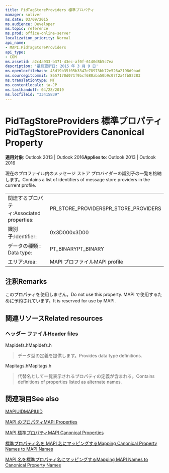 ```yaml
---
title: PidTagStoreProviders 標準プロパティ
manager: soliver
ms.date: 03/09/2015
ms.audience: Developer
ms.topic: reference
ms.prod: office-online-server
localization_priority: Normal
api_name:
- MAPI.PidTagStoreProviders
api_type:
- COM
ms.assetid: a2c4a933-b371-43ec-af0f-6140d8b5c7ea
description: '最終更新日: 2015 年 3 月 9 日'
ms.openlocfilehash: 45d19b35f05b3347e78973bb72e526a2198d9bad
ms.sourcegitcommit: 8657170d071f9bcf680aba50b9c07f2a4fb82283
ms.translationtype: MT
ms.contentlocale: ja-JP
ms.lasthandoff: 04/28/2019
ms.locfileid: "33415839"
---
```

# <a name="pidtagstoreproviders-canonical-property"></a><span data-ttu-id="31a75-103">PidTagStoreProviders 標準プロパティ</span><span class="sxs-lookup"><span data-stu-id="31a75-103">PidTagStoreProviders Canonical Property</span></span>

  
  
<span data-ttu-id="31a75-104">**適用対象**: Outlook 2013 | Outlook 2016</span><span class="sxs-lookup"><span data-stu-id="31a75-104">**Applies to**: Outlook 2013 | Outlook 2016</span></span> 
  
<span data-ttu-id="31a75-105">現在のプロファイル内のメッセージ ストア プロバイダーの識別子の一覧を格納します。</span><span class="sxs-lookup"><span data-stu-id="31a75-105">Contains a list of identifiers of message store providers in the current profile.</span></span>
  
|||
|:-----|:-----|
|<span data-ttu-id="31a75-106">関連するプロパティ:</span><span class="sxs-lookup"><span data-stu-id="31a75-106">Associated properties:</span></span>  <br/> |<span data-ttu-id="31a75-107">PR_STORE_PROVIDERS</span><span class="sxs-lookup"><span data-stu-id="31a75-107">PR_STORE_PROVIDERS</span></span>  <br/> |
|<span data-ttu-id="31a75-108">識別子:</span><span class="sxs-lookup"><span data-stu-id="31a75-108">Identifier:</span></span>  <br/> |<span data-ttu-id="31a75-109">0x3D00</span><span class="sxs-lookup"><span data-stu-id="31a75-109">0x3D00</span></span>  <br/> |
|<span data-ttu-id="31a75-110">データの種類 : </span><span class="sxs-lookup"><span data-stu-id="31a75-110">Data type:</span></span>  <br/> |<span data-ttu-id="31a75-111">PT_BINARY</span><span class="sxs-lookup"><span data-stu-id="31a75-111">PT_BINARY</span></span>  <br/> |
|<span data-ttu-id="31a75-112">エリア:</span><span class="sxs-lookup"><span data-stu-id="31a75-112">Area:</span></span>  <br/> |<span data-ttu-id="31a75-113">MAPI プロファイル</span><span class="sxs-lookup"><span data-stu-id="31a75-113">MAPI profile</span></span>  <br/> |
   
## <a name="remarks"></a><span data-ttu-id="31a75-114">注釈</span><span class="sxs-lookup"><span data-stu-id="31a75-114">Remarks</span></span>

<span data-ttu-id="31a75-115">このプロパティを使用しません。</span><span class="sxs-lookup"><span data-stu-id="31a75-115">Do not use this property.</span></span> <span data-ttu-id="31a75-116">MAPI で使用するために予約されています。</span><span class="sxs-lookup"><span data-stu-id="31a75-116">It is reserved for use by MAPI.</span></span>
  
## <a name="related-resources"></a><span data-ttu-id="31a75-117">関連リソース</span><span class="sxs-lookup"><span data-stu-id="31a75-117">Related resources</span></span>

### <a name="header-files"></a><span data-ttu-id="31a75-118">ヘッダー ファイル</span><span class="sxs-lookup"><span data-stu-id="31a75-118">Header files</span></span>

<span data-ttu-id="31a75-119">Mapidefs.h</span><span class="sxs-lookup"><span data-stu-id="31a75-119">Mapidefs.h</span></span>
  
> <span data-ttu-id="31a75-120">データ型の定義を提供します。</span><span class="sxs-lookup"><span data-stu-id="31a75-120">Provides data type definitions.</span></span>
    
<span data-ttu-id="31a75-121">Mapitags.h</span><span class="sxs-lookup"><span data-stu-id="31a75-121">Mapitags.h</span></span>
  
> <span data-ttu-id="31a75-122">代替名として一覧表示されるプロパティの定義が含まれる。</span><span class="sxs-lookup"><span data-stu-id="31a75-122">Contains definitions of properties listed as alternate names.</span></span>
    
## <a name="see-also"></a><span data-ttu-id="31a75-123">関連項目</span><span class="sxs-lookup"><span data-stu-id="31a75-123">See also</span></span>



[<span data-ttu-id="31a75-124">MAPIUID</span><span class="sxs-lookup"><span data-stu-id="31a75-124">MAPIUID</span></span>](mapiuid.md)


[<span data-ttu-id="31a75-125">MAPI のプロパティ</span><span class="sxs-lookup"><span data-stu-id="31a75-125">MAPI Properties</span></span>](mapi-properties.md)
  
[<span data-ttu-id="31a75-126">MAPI 標準プロパティ</span><span class="sxs-lookup"><span data-stu-id="31a75-126">MAPI Canonical Properties</span></span>](mapi-canonical-properties.md)
  
[<span data-ttu-id="31a75-127">標準プロパティ名を MAPI 名にマッピングする</span><span class="sxs-lookup"><span data-stu-id="31a75-127">Mapping Canonical Property Names to MAPI Names</span></span>](mapping-canonical-property-names-to-mapi-names.md)
  
[<span data-ttu-id="31a75-128">MAPI 名を標準プロパティ名にマッピングする</span><span class="sxs-lookup"><span data-stu-id="31a75-128">Mapping MAPI Names to Canonical Property Names</span></span>](mapping-mapi-names-to-canonical-property-names.md)

